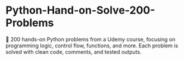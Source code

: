 # Python-Hand-on-Solve-200-Problems
🐍 200 hands-on Python problems from a Udemy course, focusing on programming logic, control flow, functions, and more. Each problem is solved with clean code, comments, and tested outputs.
